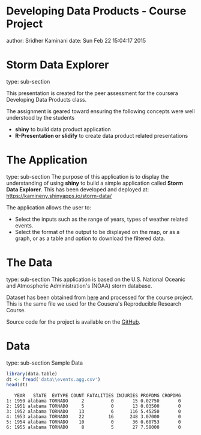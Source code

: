 Developing Data Products - Course Project
========================================================
author: Sridher Kaminani
date: Sun Feb 22 15:04:17 2015


Storm Data Explorer
========================================================
type: sub-section

This presentation is created for the peer assessment for the coursera Developing Data Products class. 

The assignment is geared toward ensuring the following concepts were well understood by the students

- **shiny** to build data product application
- **R-Presentation or slidify** to create data product related presentations


The Application
========================================================
type: sub-section
The purpose of this application is to display the understanding of using **shiny** to build a simple application called **Storm Data Explorer**. This has been developed and deployed at: 
https://kamineny.shinyapps.io/storm-data/

The application allows the user to:
- Select the inputs such as the range of years, types of weather related events. 
- Select the format of the output to be displayed on the map, or as a graph, or as a table and option to download the filtered data.

The Data
========================================================
type: sub-section
This application is based on the U.S. National Oceanic and Atmospheric Administration's (NOAA) storm database.

Dataset has been obtained from [here](https://d396qusza40orc.cloudfront.net/repdata%2Fdata%2FStormData.csv.bz2) and processed for the course project. This is the same file we used for the Cousera's Reproducible Research Course.

Source code for the project is available on the [GitHub](https://github.com/kamineny/DevelopingDataProducts-CourseProject).


Data
=====================
type: sub-section
Sample Data

```r
library(data.table)
dt <- fread('data\\events.agg.csv')
head(dt)
```

```
   YEAR   STATE  EVTYPE COUNT FATALITIES INJURIES PROPDMG CROPDMG
1: 1950 alabama TORNADO     2          0       15 0.02750       0
2: 1951 alabama TORNADO     5          0       13 0.03500       0
3: 1952 alabama TORNADO    13          6      116 5.45250       0
4: 1953 alabama TORNADO    22         16      248 3.07000       0
5: 1954 alabama TORNADO    10          0       36 0.60753       0
6: 1955 alabama TORNADO     8          5       27 7.58000       0
```
